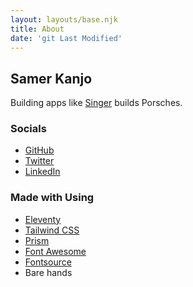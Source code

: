 ```yaml
---
layout: layouts/base.njk
title: About
date: 'git Last Modified'
---
```


<h2>Samer Kanjo</h2>
Building apps like <a href="https://singervehicledesign.com/" target="_blank">Singer</a> builds Porsches.

<h3>Socials</h3>
<ul>
<li><a href="{{ site.author.github }}" target="_blank">GitHub</a></li>
<li><a href="{{ site.author.twitter }}" target="_blank">Twitter</a></li>
<li><a href="{{ site.author.linkedin }}" target="_blank">LinkedIn</li></a>
</ul>

<h3>Made with <i class="fas fa-heart"></i> Using</h3>
<ul>
<li><a href="https://www.11ty.dev/" target="_blank">Eleventy</a></li>
<li><a href="https://tailwindcss.com/" target="_blank">Tailwind CSS</a></li>
<li><a href="https://prismjs.com/" target="_blank">Prism</a></li>
<li><a href="https://fontawesome.com/" target="_blank">Font Awesome</a></li>
<li><a href="https://fontsource.org/" target="_blank">Fontsource</a></li>
<li>Bare hands</li>
</ul>
